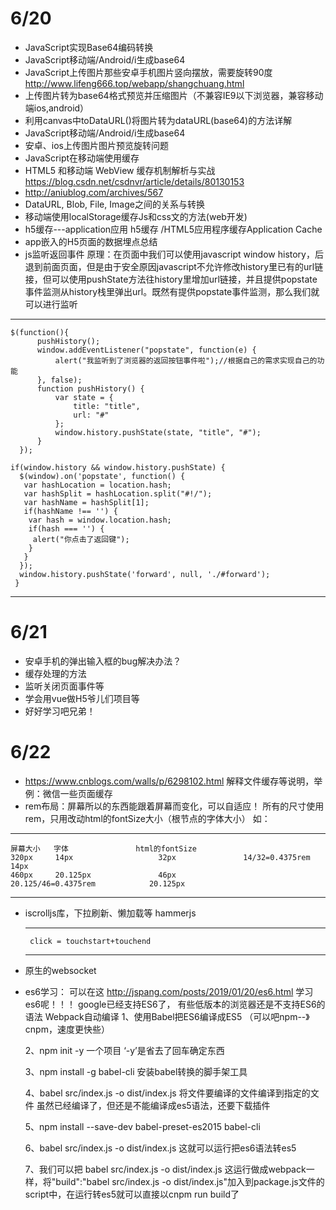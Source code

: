 
# 6/20 
 - JavaScript实现Base64编码转换
 - JavaScript移动端/Android/i生成base64
 - JavaScript上传图片那些安卓手机图片竖向摆放，需要旋转90度  http://www.lifeng666.top/webapp/shangchuang.html
 - 上传图片转为base64格式预览并压缩图片（不兼容IE9以下浏览器，兼容移动端ios,android）
 - 利用canvas中toDataURL()将图片转为dataURL(base64)的方法详解
 - JavaScript移动端/Android/i生成base64
 - 安卓、ios上传图片图片预览旋转问题
 - JavaScript在移动端使用缓存
 - HTML5 和移动端 WebView 缓存机制解析与实战 https://blog.csdn.net/csdnvr/article/details/80130153
 - http://aniublog.com/archives/567
 - DataURL, Blob, File, Image之间的关系与转换
 - 移动端使用localStorage缓存Js和css文的方法(web开发)
 - h5缓存---application应用 h5缓存 /HTML5应用程序缓存Application Cache
 - app嵌入的H5页面的数据埋点总结
 - js监听返回事件 原理：在页面中我们可以使用javascript window history，后退到前面页面，但是由于安全原因javascript不允许修改history里已有的url链接，但可以使用pushState方法往history里增加url链接，并且提供popstate事件监测从history栈里弹出url。既然有提供popstate事件监测，那么我们就可以进行监听
----

    $(function(){
          pushHistory();
          window.addEventListener("popstate", function(e) {
              alert("我监听到了浏览器的返回按钮事件啦");//根据自己的需求实现自己的功能
          }, false);
          function pushHistory() {
              var state = {
                  title: "title",
                  url: "#"
              };
              window.history.pushState(state, "title", "#");
          }
      });
    
    if(window.history && window.history.pushState) {
      $(window).on('popstate', function() {
       var hashLocation = location.hash;
       var hashSplit = hashLocation.split("#!/");
       var hashName = hashSplit[1];
       if(hashName !== '') {
        var hash = window.location.hash;
        if(hash === '') {
         alert("你点击了返回键");
        }
       }
      });
      window.history.pushState('forward', null, './#forward');
     }
 ---   
 
 # 6/21
 - 安卓手机的弹出输入框的bug解决办法？
 - 缓存处理的方法
 - 监听关闭页面事件等
 - 学会用vue做H5爷儿们项目等
 - 好好学习吧兄弟！
 # 6/22 
 - https://www.cnblogs.com/walls/p/6298102.html   解释文件缓存等说明，举例：微信一些页面缓存
 - rem布局：屏幕所以的东西能跟着屏幕而变化，可以自适应！
  所有的尺寸使用rem，只用改动html的fontSize大小（根节点的字体大小）
  如：
  
  ---
  
    屏幕大小   字体               html的fontSize               
    320px     14px                   32px               14/32=0.4375rem                14px
    460px     20.125px               46px               20.125/46=0.4375rem            20.125px
   
   ---
  
  - iscrolljs库，下拉刷新、懒加载等
    hammerjs
    
    ---
         click = touchstart+touchend
    ---
  
  - 原生的websocket
  
  - es6学习： 可以在这   http://jspang.com/posts/2019/01/20/es6.html 学习es6呢！！！ google已经支持ES6了， 有些低版本的浏览器还是不支持ES6的语法  Webpack自动编译
    1、使用Babel把ES6编译成ES5 （可以吧npm--》cnpm，速度更快些）
    
    2、npm init -y 一个项目 ‘-y’是省去了回车确定东西
    
    3、npm install -g babel-cli  安装babel转换的脚手架工具
    
    4、babel src/index.js -o dist/index.js 将文件要编译的文件编译到指定的文件  虽然已经编译了，但还是不能编译成es5语法，还要下载插件
    
    5、npm install --save-dev babel-preset-es2015 babel-cli 
    
    6、babel src/index.js -o dist/index.js 这就可以运行把es6语法转es5
    
    7、我们可以把 babel src/index.js -o dist/index.js 这运行做成webpack一样，将"build":"babel src/index.js -o dist/index.js"加入到package.js文件的script中，在运行转es5就可以直接以cnpm run build了
   
